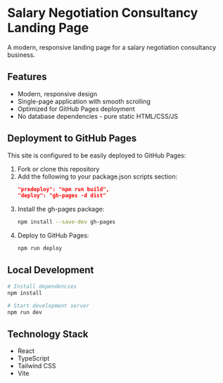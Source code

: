 
# Salary Negotiation Consultancy Landing Page

A modern, responsive landing page for a salary negotiation consultancy business.

## Features

- Modern, responsive design
- Single-page application with smooth scrolling
- Optimized for GitHub Pages deployment
- No database dependencies - pure static HTML/CSS/JS

## Deployment to GitHub Pages

This site is configured to be easily deployed to GitHub Pages:

1. Fork or clone this repository
2. Add the following to your package.json scripts section:
   ```json
   "predeploy": "npm run build",
   "deploy": "gh-pages -d dist"
   ```
3. Install the gh-pages package:
   ```bash
   npm install --save-dev gh-pages
   ```
4. Deploy to GitHub Pages:
   ```bash
   npm run deploy
   ```

## Local Development

```bash
# Install dependencies
npm install

# Start development server
npm run dev
```

## Technology Stack

- React
- TypeScript
- Tailwind CSS
- Vite
